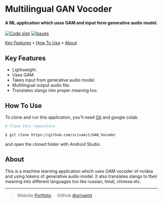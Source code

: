 
<h1>
  <br>
  Multilingual GAN Vocoder
  <br>
</h1>

<h4 >A ML application which uses GAM and input form generative audio model.</h4>

  [![Code size](https://img.shields.io/github/languages/code-size/srivamit/GAN_Vocoder?style=for-the-badge)](https://github.com/srivamit/GAN_Vocoder)
  [![Issues](https://img.shields.io/github/issues/srivamit/GAN_Vocoder?style=for-the-badge&label=Issues)](https://github.com/srivamit/GAN_Vocoder)

<p>
  <a href="#key-features">Key Features</a> •
  <a href="#how-to-use">How To Use</a> •
  <a href="#about">About</a>
</p>

## Key Features

* Lightweight.
* Uses GAM.
* Takes input from generative audio model.
* Multilingual output audio file.
* Translates slangs into proper meaning too.


## How To Use

To clone and run this application, you'll need [Git](https://git-scm.com) and google colab.
```bash
# Clone this repository

$ git clone https://github.com/srivamit/GAN_Vocoder

```
and open the cloned folder with Android Studio.

## About

This is a machine learning application which uses GAM vocoder of nvidea and using tokens of generative audio model. It also translates slangs to their meaning into different languages too like russian, hindi, chinese etc.

---

> Website [Portfolio](https://srivamit.github.io/portfolio2024/) &nbsp;&middot;&nbsp;
> GitHub [@srivamit](https://github.com/srivamit) &nbsp;&middot;&nbsp;

